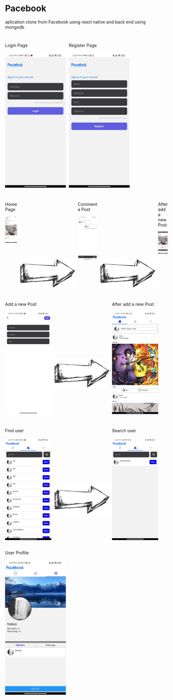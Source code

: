 # Pacebook
aplication clone from Facebook using react native and back end using mongodb

##

<div style="display: flex; flex-direction: row; gap: 10px" >
    <div>
        <p>Login Page</p>
        <img src="asset/login.jpg" width="200" />
    </div>
    <div>
        <p>Register Page</p>
        <img src="asset/register.jpg" width="200" />
    </div>
</div>

##

<div style="display: flex">
    <div>
        <p>Home Page</p>
        <img src="asset/homepage.jpg" width="200" />
    </div>
    <img style="margin-top: 200px" src="asset/secondArrowRigth.png" width="200" height="100" />
    <div>
        <p>Comment a Post</p>
        <img src="asset/comment.jpg" width="200" />
    </div>
    <img style="margin-top: 200px" src="asset/secondArrowRigth.png" width="200" height="100" />
        <div>
        <p>After add a new Post</p>
        <img src="asset/detailPost.jpg" width="200" />
    </div>
</div>

##

<div style="display: flex">
    <div>
        <p>Add a new Post</p>
        <img src="asset/addPost.jpg" width="200" />
    </div>
    <img style="margin-top: 200px" src="asset/secondArrowRigth.png" width="200" height="100" />
    <div>
        <p>After add a new Post</p>
        <img src="asset/addNewPost.jpg" width="200" />
    </div>
</div>

##

<div style="display: flex">
    <div>
        <p>Find user</p>
        <img src="asset/allUser.jpg" width="200" />
    </div>
    <img style="margin-top: 200px" src="asset/secondArrowRigth.png" width="200" height="100" />
    <div>
        <p>Search user</p>
        <img src="asset/searchUser.jpg" width="200" />
    </div>
</div>

##

<p>User Profile</p>
<img src="asset/userProfil.jpg" width="200" />


